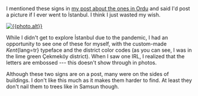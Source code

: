 <!--
title: Street sign in İstanbul
date: 2020-10-10T19:27:39+03
photo:
  src: /assets/photos/IMG20201007085906-02.jpeg
  alt: |
    A post with two signs on it, one partially covering the other. The signs
    are colored red with a thin white strip, then a thick green strip at the
    bottom.
    The front one says:
    "KÖKNAR CADDESİ ↞↠, [on white strip] MEHMET AKİF MAHALLESİ, [on green
    strip] ÇEKMEKÖY (TN:40 )".
    The one behind says:
    "BİL..". SOKAĞI, [on white strip] MEHMET AKİF MAHALLESİ, [on green strip]
    ÇEKMEKÖY (TN:60 )"
türkçe: /2020/istanbul-sokak-tabelasi/
templateEngineOverride: njk,md
-->

I mentioned these signs in [my post about the ones in Ordu][ordu-street-sign] and said I'd post a picture if I ever went to İstanbul. I think I just wasted my wish.

[![{{photo.alt}}]({{photo.src}})]({{photo.src}})

While I didn't get to explore İstanbul due to the pandemic, I had an opportunity to see one of these for myself, with the custom-made _Kent_{lang=tr} typeface and the district color codes (as you can see, I was in the lime green Çekmeköy district). When I saw one IRL, I realized that the letters are embossed --- this doesn't show through in photos.

Although these two signs are on a post, many were on the sides of buildings. I don't like this much as it makes them harder to find. At least they don't nail them to trees like in Samsun though.

[ordu-street-sign]:		/2020/ordu-street-sign/
